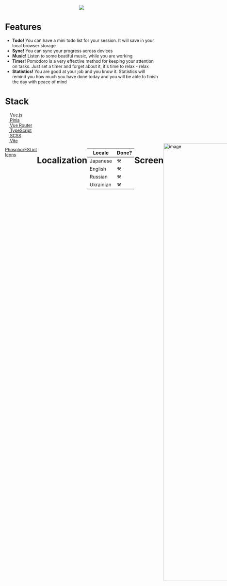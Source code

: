 <div align="center">
  <img src="https://user-images.githubusercontent.com/101672047/195123700-9142dfec-a3be-4e55-b985-e08333b8100e.gif" alg="logo"/>
</div>


# Features
- **Todo!** You can have a mini todo list for your session. It will save in your local browser storage
- **Sync!** You can sync your progress across devices
- **Music!** Listen to some beatiful music, while you are working
- **Timer!** Pomodoro is a very effective method for keeping your attention on tasks. Just set a timer and forget about it, it's time to relax - relax
- **Statistics!** You are good at your job and you know it. Statistics will remind you how much you have done today and you will be able to finish the day with peace of mind

# Stack

<!-- Vue -->
<div style="display: flex;">
 <a href="https://vuejs.org/"> <img width="12" src="https://cdn.jsdelivr.net/gh/devicons/devicon/icons/vuejs/vuejs-original.svg" /> Vue.js</a>
</div>

<!-- Pinia -->
<div style="display: flex;">
 <a href="https://pinia.vuejs.org/"> <img width="12" src="https://user-images.githubusercontent.com/101672047/195148549-1d993970-af1d-4822-a80d-0ab0e57c4e2e.png" /> Pinia </a>
</div>

<!-- Vue Router -->
<div style="display: flex;">
<a href="https://router.vuejs.org/">  <img width="12" src="https://cdn.jsdelivr.net/gh/devicons/devicon/icons/vuejs/vuejs-original.svg" /> Vue Router </a>
</div>

<!-- TypeScript -->
<div style="display: flex;">
<a href="https://www.typescriptlang.org/">  <img width="12" src="https://cdn.jsdelivr.net/gh/devicons/devicon/icons/typescript/typescript-original.svg" /> TypeScript </a>
</div>

<!-- Sass -->
<div style="display: flex;">
<a href="https://sass-lang.com/">  <img width="12" src="https://cdn.jsdelivr.net/gh/devicons/devicon/icons/sass/sass-original.svg" /> SCSS </a>
</div>

<!-- Vite -->
<div style="display: flex;">
<a href="https://vitejs.dev/">  <img width="12" src="https://user-images.githubusercontent.com/101672047/195148332-eaac79a5-1449-49d9-947d-12a618960d1a.png" /> Vite </a>
</div>

<!-- Phosphor Icons -->
<div style="display: flex;">
  <a href="https://github.com/phosphor-icons/phosphor-home#phosphor-icons">  <img width="12" src="https://github.com/phosphor-icons/phosphor-vue/raw/vue2/meta/phosphor-mark-tight-yellow.png" /> Phosphor Icons </a>
</dev>

<!-- ESLint -->
<div style="display: flex;">
  <a href="https://eslint.org/"> <img width="12" src="https://cdn.jsdelivr.net/gh/devicons/devicon/icons/eslint/eslint-original.svg" /> ESLint </a>
</dev>

# Localization
| Locale | Done? |
|--------|-------|
| Japanese | ⚒ |
| English | ⚒ |
| Russian | ⚒ |
| Ukrainian | ⚒ |

# Screen
<img width="1440" alt="image" src="https://user-images.githubusercontent.com/101672047/196012008-198ac3fd-a088-43ce-a383-8a798b8f68ef.png">
